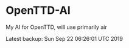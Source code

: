 # OpenTTD-AI
My AI for OpenTTD, will use primarily air

Latest backup: Sun Sep 22 06:26:01 UTC 2019
